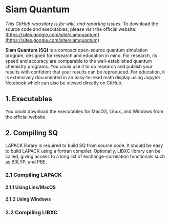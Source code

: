 # Siam Quantum

*This GitHub repository is for wiki, and reporting issues.* To download the source code and executables, please visit the official website: [https://sites.google.com/site/siamquantum](https://sites.google.com/site/siamquantum)

**Siam Quantum (SQ)** is a compact open-source quantum simulation program, designed for research and education in mind. For research, its speed and accuracy are comparable to the well-established quantum chemistry programs. You could use it to do research and publish your results with confident that your results can be reproduced. For education, it is extensively documented in an easy-to-read math display using Jupyter Notebook which can also be viewed directly on GitHub.

## 1. Executables

You could download the executables for MacOS, Linux, and Windows from the official website.

## 2. Compiling SQ

LAPACK library is required to build SQ from source code. It should be easy to build LAPACK using a fortran compiler. Optionally, LIBXC library can be called, giving access to a long list of exchange-correlation functionals such as B3LYP, and PBE. 

### 2.1 Compiling LAPACK

#### 2.1.1 Using Linx/MacOS

#### 2.1.2 Using Windows


### 2.2 Compiling LIBXC




